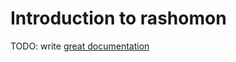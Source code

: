 # Introduction to rashomon

TODO: write [great documentation](http://jacobian.org/writing/what-to-write/)
